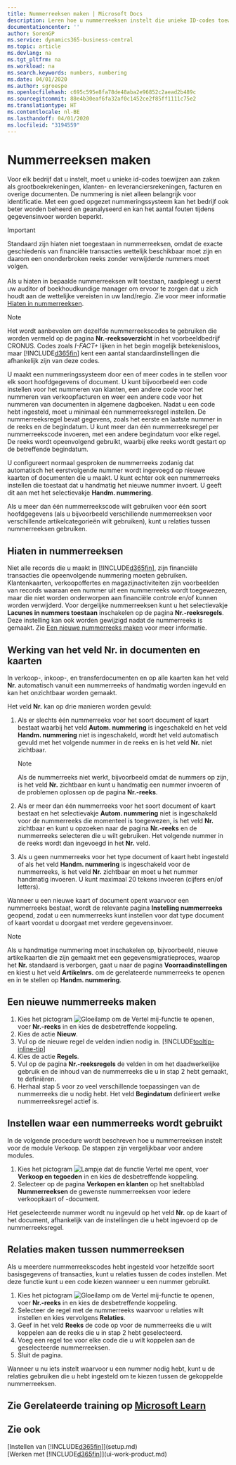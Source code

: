 ```yaml
---
title: Nummerreeksen maken | Microsoft Docs
description: Leren hoe u nummerreeksen instelt die unieke ID-codes toewijzen aan rekeningen en documenten in Business Central.
documentationcenter: ''
author: SorenGP
ms.service: dynamics365-business-central
ms.topic: article
ms.devlang: na
ms.tgt_pltfrm: na
ms.workload: na
ms.search.keywords: numbers, numbering
ms.date: 04/01/2020
ms.author: sgroespe
ms.openlocfilehash: c695c595e8fa78de48aba2e96852c2aead2b489c
ms.sourcegitcommit: 88e4b30eaf6fa32af0c1452ce2f85ff1111c75e2
ms.translationtype: HT
ms.contentlocale: nl-BE
ms.lasthandoff: 04/01/2020
ms.locfileid: "3194559"
---
```

# <a name="create-number-series"></a>Nummerreeksen maken
Voor elk bedrijf dat u instelt, moet u unieke id-codes toewijzen aan zaken als grootboekrekeningen, klanten- en leveranciersrekeningen, facturen en overige documenten. De nummering is niet alleen belangrijk voor identificatie. Met een goed opgezet nummeringssysteem kan het bedrijf ook beter worden beheerd en geanalyseerd en kan het aantal fouten tijdens gegevensinvoer worden beperkt.

> [!Important]
> Standaard zijn hiaten niet toegestaan in nummerreeksen, omdat de exacte geschiedenis van financiële transacties wettelijk beschikbaar moet zijn en daarom een ononderbroken reeks zonder verwijderde nummers moet volgen.<br /><br />
Als u hiaten in bepaalde nummerreeksen wilt toestaan, raadpleegt u eerst uw auditor of boekhoudkundige manager om ervoor te zorgen dat u zich houdt aan de wettelijke vereisten in uw land/regio. Zie voor meer informatie [Hiaten in nummerreeksen](ui-create-number-series.md#gaps-in-number-series).

> [!NOTE]  
>   Het wordt aanbevolen om dezelfde nummerreekscodes te gebruiken die worden vermeld op de pagina **Nr.-reeksoverzicht** in het voorbeeldbedrijf CRONUS. Codes zoals *I-FACT+* lijken in het begin mogelijk betekenisloos, maar [!INCLUDE[d365fin](includes/d365fin_md.md)] kent een aantal standaardinstellingen die afhankelijk zijn van deze codes.

U maakt een nummeringssysteem door een of meer codes in te stellen voor elk soort hoofdgegevens of document. U kunt bijvoorbeeld een code instellen voor het nummeren van klanten, een andere code voor het nummeren van verkoopfacturen en weer een andere code voor het nummeren van documenten in algemene dagboeken. Nadat u een code hebt ingesteld, moet u minimaal één nummerreeksregel instellen. De nummerreeksregel bevat gegevens, zoals het eerste en laatste nummer in de reeks en de begindatum. U kunt meer dan één nummerreeksregel per nummerreekscode invoeren, met een andere begindatum voor elke regel. De reeks wordt opeenvolgend gebruikt, waarbij elke reeks wordt gestart op de betreffende begindatum.

U configureert normaal gesproken de nummerreeks zodanig dat automatisch het eerstvolgende nummer wordt ingevoegd op nieuwe kaarten of documenten die u maakt. U kunt echter ook een nummerreeks instellen die toestaat dat u handmatig het nieuwe nummer invoert. U geeft dit aan met het selectievakje **Handm. nummering**.

Als u meer dan één nummerreekscode wilt gebruiken voor één soort hoofdgegevens (als u bijvoorbeeld verschillende nummerreeksen voor verschillende artikelcategorieën wilt gebruiken), kunt u relaties tussen nummerreeksen gebruiken.

## <a name="gaps-in-number-series"></a>Hiaten in nummerreeksen
Niet alle records die u maakt in [!INCLUDE[d365fin](includes/d365fin_md.md)], zijn financiële transacties die opeenvolgende nummering moeten gebruiken. Klantenkaarten, verkoopoffertes en magazijnactiviteiten zijn voorbeelden van records waaraan een nummer uit een nummerreeks wordt toegewezen, maar die niet worden onderworpen aan financiële controle en/of kunnen worden verwijderd. Voor dergelijke nummerreeksen kunt u het selectievakje **Lacunes in nummers toestaan** inschakelen op de pagina **Nr.-reeksregels**. Deze instelling kan ook worden gewijzigd nadat de nummerreeks is gemaakt. Zie [Een nieuwe nummerreeks maken](ui-create-number-series.md#to-create-a-new-number-series) voor meer informatie.

## <a name="behavior-of-the-no-field-on-documents-and-cards"></a>Werking van het veld Nr. in documenten en kaarten
In verkoop-, inkoop-, en transferdocumenten en op alle kaarten kan het veld **Nr.** automatisch vanuit een nummerreeks of handmatig worden ingevuld en kan het onzichtbaar worden gemaakt.

Het veld **Nr.** kan op drie manieren worden gevuld:

1. Als er slechts één nummerreeks voor het soort document of kaart bestaat waarbij het veld **Autom. nummering** is ingeschakeld en het veld **Handm. nummering** niet is ingeschakeld, wordt het veld automatisch gevuld met het volgende nummer in de reeks en is het veld **Nr.** niet zichtbaar.

    > [!NOTE]  
    > Als de nummerreeks niet werkt, bijvoorbeeld omdat de nummers op zijn, is het veld **Nr.** zichtbaar en kunt u handmatig een nummer invoeren of de problemen oplossen op de pagina **Nr.-reeks**.

2. Als er meer dan één nummerreeks voor het soort document of kaart bestaat en het selectievakje **Autom. nummering** niet is ingeschakeld voor de nummerreeks die momenteel is toegewezen, is het veld **Nr.** zichtbaar en kunt u opzoeken naar de pagina **Nr.-reeks** en de nummerreeks selecteren die u wilt gebruiken. Het volgende nummer in de reeks wordt dan ingevoegd in het **Nr.** veld.

3. Als u geen nummerreeks voor het type document of kaart hebt ingesteld of als het veld **Handm. nummering** is ingeschakeld voor de nummerreeks, is het veld **Nr.** zichtbaar en moet u het nummer handmatig invoeren. U kunt maximaal 20 tekens invoeren (cijfers en/of letters).

Wanneer u een nieuwe kaart of document opent waarvoor een nummerreeks bestaat, wordt de relevante pagina **Instelling nummerreeks** geopend, zodat u een nummerreeks kunt instellen voor dat type document of kaart voordat u doorgaat met verdere gegevensinvoer.

> [!NOTE]  
> Als u handmatige nummering moet inschakelen op, bijvoorbeeld, nieuwe artikelkaarten die zijn gemaakt met een gegevensmigratieproces, waarop het **Nr.** standaard is verborgen, gaat u naar de pagina **Voorraadinstellingen** en kiest u het veld **Artikelnrs.** om de gerelateerde nummerreeks te openen en in te stellen op **Handm. nummering**.

## <a name="to-create-a-new-number-series"></a>Een nieuwe nummerreeks maken
1. Kies het pictogram ![Gloeilamp om de Vertel mij-functie te openen](media/ui-search/search_small.png "Vertel me wat u wilt doen"), voer **Nr.-reeks** in en kies de desbetreffende koppeling.
2. Kies de actie **Nieuw**.
3. Vul op de nieuwe regel de velden indien nodig in. [!INCLUDE[tooltip-inline-tip](includes/tooltip-inline-tip_md.md)]
4. Kies de actie **Regels**.
5. Vul op de pagina **Nr.-reeksregels** de velden in om het daadwerkelijke gebruik en de inhoud van de nummerreeks die u in stap 2 hebt gemaakt, te definiëren.
6. Herhaal stap 5 voor zo veel verschillende toepassingen van de nummerreeks die u nodig hebt. Het veld **Begindatum** definieert welke nummerreeksregel actief is.

## <a name="to-set-up-where-a-number-series-is-used"></a>Instellen waar een nummerreeks wordt gebruikt
In de volgende procedure wordt beschreven hoe u nummerreeksen instelt voor de module Verkoop. De stappen zijn vergelijkbaar voor andere modules.
1. Kies het pictogram ![Lampje dat de functie Vertel me opent](media/ui-search/search_small.png "Vertel me wat u wilt doen"), voer **Verkoop en tegoeden** in en kies de desbetreffende koppeling.
2. Selecteer op de pagina **Verkopen en klanten** op het sneltabblad **Nummerreeksen** de gewenste nummerreeksen voor iedere verkoopkaart of -document.

Het geselecteerde nummer wordt nu ingevuld op het veld **Nr.** op de kaart of het document, afhankelijk van de instellingen die u hebt ingevoerd op de nummerreeksregel.

## <a name="to-create-relationships-between-number-series"></a>Relaties maken tussen nummerreeksen
Als u meerdere nummerreekscodes hebt ingesteld voor hetzelfde soort basisgegevens of transacties, kunt u relaties tussen de codes instellen. Met deze functie kunt u een code kiezen wanneer u een nummer gebruikt.

1. Kies het pictogram ![Gloeilamp om de Vertel mij-functie te openen](media/ui-search/search_small.png "Vertel me wat u wilt doen"), voer **Nr.-reeks** in en kies de desbetreffende koppeling.
2. Selecteer de regel met de nummerreeks waarvoor u relaties wilt instellen en kies vervolgens **Relaties**.
3. Geef in het veld **Reeks** de code op voor de nummerreeks die u wilt koppelen aan de reeks die u in stap 2 hebt geselecteerd.
4. Voeg een regel toe voor elke code die u wilt koppelen aan de geselecteerde nummerreeksen.
5. Sluit de pagina.

Wanneer u nu iets instelt waarvoor u een nummer nodig hebt, kunt u de relaties gebruiken die u hebt ingesteld om te kiezen tussen de gekoppelde nummerreeksen.

## <a name="see-related-training-at-microsoft-learn"></a>Zie Gerelateerde training op [Microsoft Learn](/learn/modules/number-series-trail-codes-dynamics-365-business-central/index)

## <a name="see-also"></a>Zie ook
[Instellen van [!INCLUDE[d365fin](includes/d365fin_md.md)]](setup.md)  
[Werken met [!INCLUDE[d365fin](includes/d365fin_md.md)]](ui-work-product.md)  
